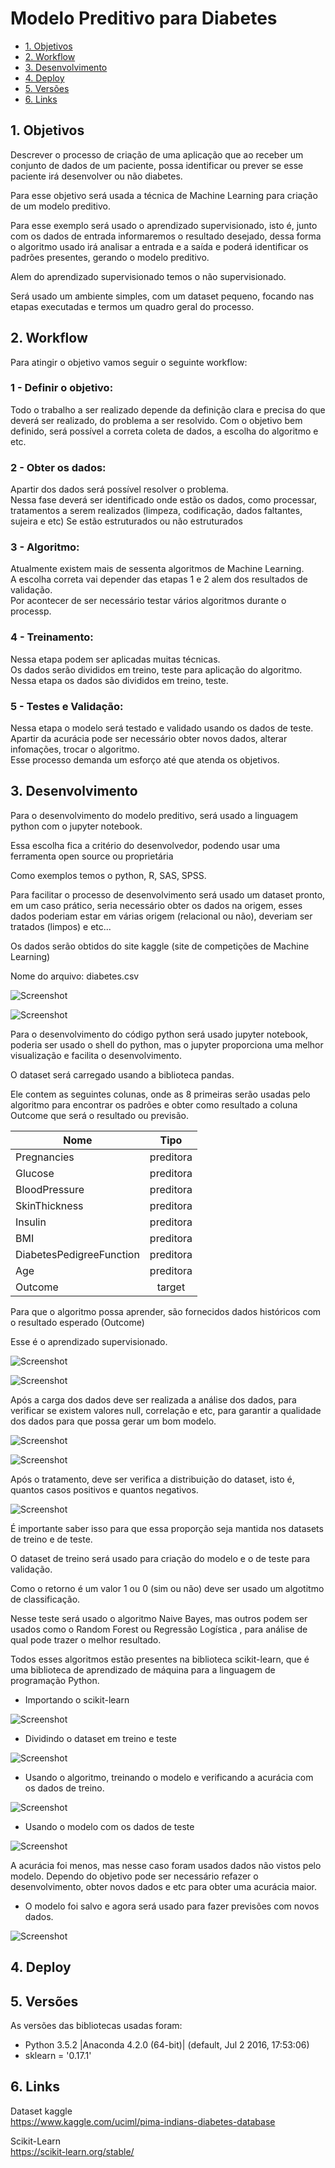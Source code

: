 # Modelo Preditivo para Diabetes

- [1. Objetivos](#link2)
- [2. Workflow](#link2)
- [3. Desenvolvimento](#link3)
- [4. Deploy](#link4)
- [5. Versões](#link5)
- [6. Links](#link6)


<a id="link1"></a>
## 1. Objetivos
Descrever o processo de criação de uma aplicação que ao receber um conjunto de dados de um paciente, possa identificar ou prever se esse paciente irá desenvolver ou não diabetes.

Para esse objetivo será usada a técnica de Machine Learning para criação de um modelo preditivo.

Para esse exemplo será usado o aprendizado supervisionado, isto é, junto com os dados de entrada informaremos o resultado desejado, dessa forma o algoritmo usado irá analisar a entrada e a saída e poderá identificar os padrões presentes, gerando o modelo preditivo.

Alem do aprendizado supervisionado temos o não supervisionado.

Será usado um ambiente simples, com um dataset pequeno, focando nas etapas executadas e termos um quadro geral do processo.

<a id="link2"></a>
## 2. Workflow

Para atingir o objetivo vamos seguir o seguinte workflow:

### 1 - Definir o objetivo:
Todo o trabalho a ser realizado depende da definição clara e precisa do que deverá ser realizado, do problema a ser resolvido. Com o objetivo bem definido, será possível a correta coleta de dados, a escolha do algoritmo e etc.

### 2 - Obter os dados:
Apartir dos dados será possível resolver o problema.</br>
Nessa fase deverá ser identificado onde estão os dados, como processar, tratamentos a serem realizados (limpeza, codificação, dados faltantes, sujeira e etc)
Se estão estruturados ou não estruturados</br>

### 3 - Algoritmo:
Atualmente existem mais de sessenta algoritmos de Machine Learning.</br>
A escolha correta vai depender das etapas 1 e 2 alem dos resultados de validação.</br>
Por acontecer de ser necessário testar vários algoritmos durante o processp.

### 4 - Treinamento:
Nessa etapa podem ser aplicadas muitas técnicas.</br>
Os dados serão divididos em treino, teste  para aplicação do algoritmo.</br>
Nessa etapa os dados são divididos em treino, teste.

### 5 - Testes e Validação:
Nessa etapa o modelo será testado e validado usando os dados de teste.</br>
Apartir da acurácia pode ser necessário obter novos dados, alterar infomações, trocar o algoritmo.</br>
Esse processo demanda um esforço até que atenda os objetivos.

<a id="link3"></a>
## 3. Desenvolvimento

Para o desenvolvimento do modelo preditivo, será usado a linguagem python com o jupyter notebook.</br>

Essa escolha fica a critério do desenvolvedor, podendo usar uma ferramenta open source ou proprietária</br>

Como exemplos temos o python, R, SAS, SPSS.

Para facilitar o processo de desenvolvimento será usado um dataset pronto, em um caso prático, seria necessário
obter os dados na origem, esses dados poderiam estar em várias origem (relacional ou não), deveriam ser tratados (limpos) e etc...

Os dados serão obtidos do site kaggle (site de competições de Machine Learning)

Nome do arquivo: diabetes.csv

![Screenshot](/images/m01.jpg)

![Screenshot](/images/m02.jpg)

Para o desenvolvimento do código python será usado jupyter notebook, poderia ser usado o shell do python, mas o jupyter proporciona uma melhor visualização e facilita o desenvolvimento.

O dataset será carregado usando a biblioteca pandas.

Ele contem as seguintes colunas, onde as 8 primeiras serão usadas pelo algoritmo para encontrar os padrões
e obter como resultado a coluna Outcome que será o resultado ou previsão.

| Nome        | Tipo           | 
| ------------- |:-------------:|
| Pregnancies   | preditora     |
| Glucose   | preditora     |
| BloodPressure   | preditora     |
| SkinThickness   | preditora     |
| Insulin   | preditora     |
| BMI   | preditora     |
| DiabetesPedigreeFunction   | preditora     |
| Age   | preditora     |
| Outcome   | target     |

Para que o algoritmo possa aprender, são fornecidos dados históricos com o resultado esperado (Outcome)</br>

Esse é o aprendizado supervisionado.

![Screenshot](/images/m03.jpg)

![Screenshot](/images/m05.jpg)

Após a carga dos dados deve ser realizada a análise dos dados, para verificar se existem valores null, correlação e etc, para garantir a qualidade dos dados para que possa gerar um bom modelo.

![Screenshot](/images/m06.jpg)

![Screenshot](/images/m07.jpg)

Após o tratamento, deve ser verifica a distribuição do dataset, isto é, quantos casos positivos e quantos negativos.

![Screenshot](/images/m08.jpg)

É importante saber isso para que essa proporção seja mantida nos datasets de treino e de teste.

O dataset de treino será usado para criação do modelo e o de teste para validação.

Como o retorno é um valor 1 ou 0 (sim ou não) deve ser usado um algotitmo de classificação.

Nesse teste será usado o algoritmo Naive Bayes, mas outros podem ser usados como o Random Forest ou Regressão Logística
, para análise de qual pode trazer o melhor resultado.

Todos esses algoritmos estão presentes na biblioteca scikit-learn, que é uma biblioteca de aprendizado de máquina para a linguagem de programação Python.

- Importando o scikit-learn

![Screenshot](/images/m09.jpg)

- Dividindo o dataset em treino e teste

![Screenshot](/images/m10.jpg)

- Usando o algoritmo, treinando o modelo e verificando a acurácia com os dados de treino.

![Screenshot](/images/m11.jpg)

- Usando o modelo com os dados de teste

![Screenshot](/images/m12.jpg)

A acurácia foi menos, mas nesse caso foram usados dados não vistos pelo modelo. Dependo do objetivo pode ser necessário refazer o desenvolvimento, obter novos dados e etc para obter uma acurácia maior.

- O modelo foi salvo e agora será usado para fazer previsões com novos dados.

![Screenshot](/images/m13.jpg)


<a id="link4"></a>
## 4. Deploy

<a id="link5"></a>
## 5. Versões

As versões das bibliotecas usadas foram:

- Python 3.5.2 |Anaconda 4.2.0 (64-bit)| (default, Jul  2 2016, 17:53:06)
- sklearn = '0.17.1'

<a id="link6"></a>
## 6. Links

Dataset kaggle</br>
https://www.kaggle.com/uciml/pima-indians-diabetes-database

Scikit-Learn</br>
https://scikit-learn.org/stable/
